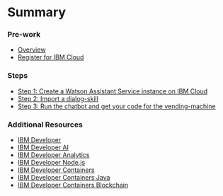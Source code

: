 # Summary

<!-- Rules of SUMMARY.md are here: https://docs.gitbook.com/integrations/github/content-configuration#summary -->
<!-- All headings MUST be THREE hashmarks (###) -->
<!-- Indented bullets (4 spaces) will make the first line be a section -->

### Pre-work

* [Overview](pre-work/README.md)
* [Register for IBM Cloud](pre-work/1-REGISTER.md)

### Steps

* [Step 1: Create a Watson Assistant Service instance on IBM Cloud](exercise-01/README.md)
* [Step 2: Import a dialog-skill](exercise-02/README.md)
* [Step 3: Run the chatbot and get your code for the vending-machine](exercise-03/README.md)

### Additional Resources

* [IBM Developer](https://developer.ibm.com/)
* [IBM Developer AI](https://developer.ibm.com/technologies/artificial-intelligence/)
* [IBM Developer Analytics](https://developer.ibm.com/technologies/analytics/)
* [IBM Developer Node.js](https://developer.ibm.com/technologies/node-js/)
* [IBM Developer Containers](https://developer.ibm.com/technologies/containers/)
* [IBM Developer Containers Java](https://developer.ibm.com/technologies/java/)
* [IBM Developer Containers Blockchain](https://developer.ibm.com/technologies/blockchain/)


